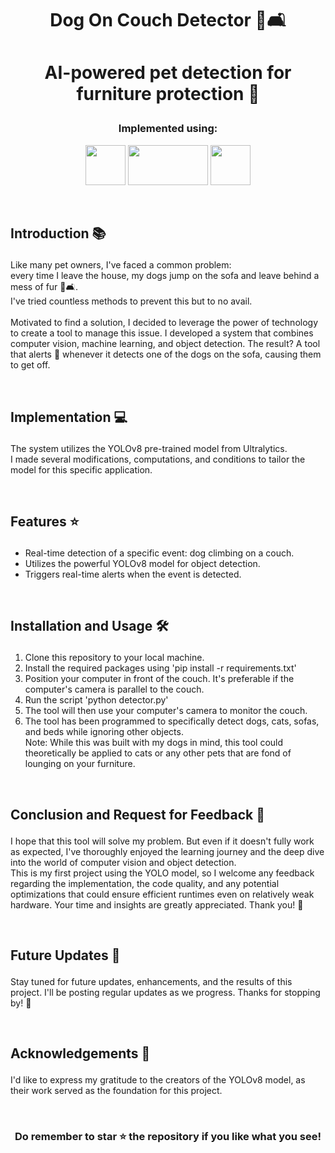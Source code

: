 #  <p align ="center" height="40px" width="40px"> Dog On Couch Detector 🐶🛋️ </p>

#  <p align ="center" height="40px" width="40px"> AI-powered pet detection for furniture protection 🤖 </p>



### <p align ="center"> Implemented using: </p>
<p align ="center">
<a href="https://www.python.org/" target="_blank" rel="noreferrer">   <img src="https://upload.wikimedia.org/wikipedia/commons/thumb/c/c3/Python-logo-notext.svg/800px-Python-logo-notext.svg.png" width="64" height="64" /></a>
<a href="https://docs.ultralytics.com/" target="_blank" rel="noreferrer">   <img src="https://ultralytics.com/static/brand/yolov8-r1-1.svg" width="128" height="64" /></a>  
<a href="https://opencv.org/" target="_blank" rel="noreferrer">   <img src="https://opencv.org/wp-content/uploads/2022/05/logo.png" width="64" height="64" /></a>  
</p>


<br>

##     <p align = "left"> Introduction 📚 </p>

Like many pet owners, I've faced a common problem:<br>every time I leave the house, my dogs jump on the sofa and leave behind a mess of fur 🐾🛋️. <br>I've tried countless methods to prevent this but to no avail.<br><br>
Motivated to find a solution, I decided to leverage the power of technology to create a tool to manage this issue. I developed a system that combines computer vision, machine learning, and object detection. The result? A tool that alerts 🚨 whenever it detects one of the dogs on the sofa, causing them to get off.

<br>

##     <p align = "left"> Implementation 💻 </p>
The system utilizes the YOLOv8 pre-trained model from Ultralytics. <br>I made several modifications, computations, and conditions to tailor the model for this specific application.

<br>

##     <p align = "left"> Features ⭐ </p>
 -  Real-time detection of a specific event: dog climbing on a couch.
 -  Utilizes the powerful YOLOv8 model for object detection.
 -  Triggers real-time alerts when the event is detected.

<br>

##     <p align = "left"> Installation and Usage 🛠️ </p>
1. Clone this repository to your local machine.
2. Install the required packages using 'pip install -r requirements.txt'
3. Position your computer in front of the couch. It's preferable if the computer's camera is parallel to the couch.
4. Run the script 'python detector.py'
5. The tool will then use your computer's camera to monitor the couch.
6. The tool has been programmed to specifically detect dogs, cats, sofas, and beds while ignoring other objects.<br>
Note: While this was built with my dogs in mind, this tool could theoretically be applied to cats or any other pets that are fond of lounging on your furniture.
   
<br>

##     <p align = "left"> Conclusion and Request for Feedback 📝 </p>
I hope that this tool will solve my problem. But even if it doesn't fully work as expected, I've thoroughly enjoyed the learning journey and the deep dive into the world of computer vision and object detection.<br>
This is my first project using the YOLO model, so I welcome any feedback regarding the implementation, the code quality, and any potential optimizations that could ensure efficient runtimes even on relatively weak hardware. Your time and insights are greatly appreciated. Thank you! 🙏

<br>

##     <p align = "left"> Future Updates 🔮 </p>
Stay tuned for future updates, enhancements, and the results of this project. I'll be posting regular updates as we progress. Thanks for stopping by! 👋

<br>

##     <p align = "left"> Acknowledgements 🙏 </p>
I'd like to express my gratitude to the creators of the YOLOv8 model, as their work served as the foundation for this project.

<br>

### <p align ="center"> Do remember to star ⭐ the repository if you like what you see!</p>


